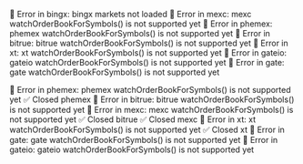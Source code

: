 🔴 Error in bingx: bingx markets not loaded
🔴 Error in mexc: mexc watchOrderBookForSymbols() is not supported yet
🔴 Error in phemex: phemex watchOrderBookForSymbols() is not supported yet
🔴 Error in bitrue: bitrue watchOrderBookForSymbols() is not supported yet
🔴 Error in xt: xt watchOrderBookForSymbols() is not supported yet
🔴 Error in gateio: gateio watchOrderBookForSymbols() is not supported yet
🔴 Error in gate: gate watchOrderBookForSymbols() is not supported yet


🔴 Error in phemex: phemex watchOrderBookForSymbols() is not supported yet
✅ Closed phemex
🔴 Error in bitrue: bitrue watchOrderBookForSymbols() is not supported yet
🔴 Error in mexc: mexc watchOrderBookForSymbols() is not supported yet
✅ Closed bitrue
✅ Closed mexc
🔴 Error in xt: xt watchOrderBookForSymbols() is not supported yet
✅ Closed xt
🔴 Error in gate: gate watchOrderBookForSymbols() is not supported yet
🔴 Error in gateio: gateio watchOrderBookForSymbols() is not supported yet